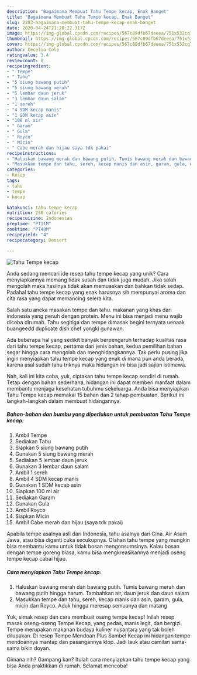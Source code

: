 ```yaml
---
description: "Bagaimana Membuat Tahu Tempe kecap, Enak Banget"
title: "Bagaimana Membuat Tahu Tempe kecap, Enak Banget"
slug: 2203-bagaimana-membuat-tahu-tempe-kecap-enak-banget
date: 2020-04-24T21:28:22.317Z
image: https://img-global.cpcdn.com/recipes/567c89dfb67deeea/751x532cq70/tahu-tempe-kecap-foto-resep-utama.jpg
thumbnail: https://img-global.cpcdn.com/recipes/567c89dfb67deeea/751x532cq70/tahu-tempe-kecap-foto-resep-utama.jpg
cover: https://img-global.cpcdn.com/recipes/567c89dfb67deeea/751x532cq70/tahu-tempe-kecap-foto-resep-utama.jpg
author: Cecelia Cole
ratingvalue: 3.4
reviewcount: 8
recipeingredient:
- " Tempe"
- " Tahu"
- "5 siung bawang putih"
- "5 siung bawang merah"
- "5 lembar daun jeruk"
- "3 lembar daun salam"
- "1 sereh"
- "4 SDM kecap manis"
- "1 SDM kecap asin"
- "100 ml air"
- " Garam"
- " Gula"
- " Royco"
- " Micin"
- " Cabe merah dan hijau saya tdk pakai"
recipeinstructions:
- "Haluskan bawang merah dan bawang putih. Tumis bawang merah dan bawang putih hingga harum. Tambahkan air, daun jeruk dan daun salam"
- "Masukkan tempe dan tahu, sereh, kecap manis dan asin, garam, gula, micin dan Royco. Aduk hingga meresap semuanya dan matang"
categories:
- Resep
tags:
- tahu
- tempe
- kecap

katakunci: tahu tempe kecap 
nutrition: 230 calories
recipecuisine: Indonesian
preptime: "PT11M"
cooktime: "PT48M"
recipeyield: "4"
recipecategory: Dessert

---
```



![Tahu Tempe kecap](https://img-global.cpcdn.com/recipes/567c89dfb67deeea/751x532cq70/tahu-tempe-kecap-foto-resep-utama.jpg)

Anda sedang mencari ide resep tahu tempe kecap yang unik? Cara menyiapkannya memang tidak susah dan tidak juga mudah. Jika salah mengolah maka hasilnya tidak akan memuaskan dan bahkan tidak sedap. Padahal tahu tempe kecap yang enak harusnya sih mempunyai aroma dan cita rasa yang dapat memancing selera kita.

Salah satu aneka masakan tempe dan tahu. makanan yang khas dari indonesia yang penuh dengan protein. Menu ini bisa menjadi menu wajib dicoba dirumah. Tahu segitiga dan tempe dimasak begini ternyata uenaak buangeedd duplicate dish chef yongki gunawan.

Ada beberapa hal yang sedikit banyak berpengaruh terhadap kualitas rasa dari tahu tempe kecap, pertama dari jenis bahan, kedua pemilihan bahan segar hingga cara mengolah dan menghidangkannya. Tak perlu pusing jika ingin menyiapkan tahu tempe kecap yang enak di mana pun anda berada, karena asal sudah tahu triknya maka hidangan ini bisa jadi sajian istimewa.


Nah, kali ini kita coba, yuk, ciptakan tahu tempe kecap sendiri di rumah. Tetap dengan bahan sederhana, hidangan ini dapat memberi manfaat dalam membantu menjaga kesehatan tubuhmu sekeluarga. Anda bisa menyiapkan Tahu Tempe kecap memakai 15 bahan dan 2 tahap pembuatan. Berikut ini langkah-langkah dalam membuat hidangannya.

<!--inarticleads1-->

##### Bahan-bahan dan bumbu yang diperlukan untuk pembuatan Tahu Tempe kecap:

1. Ambil  Tempe
1. Sediakan  Tahu
1. Siapkan 5 siung bawang putih
1. Gunakan 5 siung bawang merah
1. Sediakan 5 lembar daun jeruk
1. Gunakan 3 lembar daun salam
1. Ambil 1 sereh
1. Ambil 4 SDM kecap manis
1. Gunakan 1 SDM kecap asin
1. Siapkan 100 ml air
1. Sediakan  Garam
1. Gunakan  Gula
1. Ambil  Royco
1. Siapkan  Micin
1. Ambil  Cabe merah dan hijau (saya tdk pakai)


Apabila tempe asalnya asli dari Indonesia, tahu asalnya dari Cina. Air Asam Jawa, atau bisa diganti cuka secukupnya. Olahan tahu tempe yang mungkin bisa membantu kamu untuk tidak bosan mengonsumsinya. Kalau bosan dengan tempe goreng biasa, kamu bisa mengkreasikannya menjadi oseng tempe kecap cabai hijau. 

<!--inarticleads2-->

##### Cara menyiapkan Tahu Tempe kecap:

1. Haluskan bawang merah dan bawang putih. Tumis bawang merah dan bawang putih hingga harum. Tambahkan air, daun jeruk dan daun salam
1. Masukkan tempe dan tahu, sereh, kecap manis dan asin, garam, gula, micin dan Royco. Aduk hingga meresap semuanya dan matang


Yuk, simak resep dan cara membuat oseng tempe kecap! Inilah resep masak oseng-oseng Tempe Kecap, yang pedas, manis legit, dan bergizi. Tempe merupakan makanan budaya kuliner nusantara yang tak boleh dilupakan. Di resep Tempe Mendoan Plus Sambel Kecap ini hidangan tempe mendoannya mantap dan pasangannya klop. Jadi lauk atau camilan sama-sama bikin doyan. 

Gimana nih? Gampang kan? Itulah cara menyiapkan tahu tempe kecap yang bisa Anda praktikkan di rumah. Selamat mencoba!
